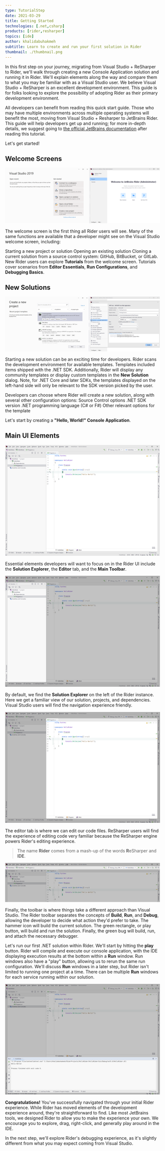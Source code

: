 ```yaml
---
type: TutorialStep
date: 2021-03-29
title: Getting Started
technologies: [.net,csharp]
products: [rider,resharper]
topics: [ide]
author: khalidabuhakmeh
subtitle: Learn to create and run your first solution in Rider
thumbnail: ./thumbnail.png
---
```


In this first step on your journey, migrating from Visual Studio + ReSharper to Rider, we'll walk through creating a new Console Application solution and running it in Rider. We'll explain elements along the way and compare them to what you may be familiar with as a Visual Studio user. We believe Visual Studio + ReSharper is an excellent development environment. This guide is for folks looking to explore the possibility of adopting Rider as their primary development environment.

All developers can benefit from reading this quick start guide. Those who may have multiple environments across multiple operating systems will benefit the most, moving from Visual Studio + Resharper to JetBrains Rider. This guide will help developers get up and running; for more in-depth details, we suggest going to [the official JetBrains documentation](https://www.jetbrains.com/help/rider/Introduction.html) after reading this tutorial.

Let's get started!

## Welcome Screens

![Visual Studio and JetBrains Rider welcome screens](./1-welcome-screens.png)

The welcome screen is the first thing all Rider users will see. Many of the same functions are available that a developer might see on the Visual Studio welcome screen, including:

Starting a new project or solution
Opening an existing solution
Cloning a current solution from a source control system: GitHub, BitBucket, or GitLab.
New Rider users can explore **Tutorials** from the welcome screen. Tutorials cover scenarios from **Editor Essentials**, **Run Configurations**, and **Debugging Basics**.

## New Solutions

![Visual Studio and JetBrains Rider new solution screens](./2-new-solutions.png)

Starting a new solution can be an exciting time for developers. Rider scans the development environment for available templates. Templates included items shipped with the .NET SDK. Additionally, Rider will display any community templates or display custom templates in the **New Solution** dialog. Note, for .NET Core and later SDKs, the templates displayed on the left-hand side will only be relevant to the SDK version picked by the user.

Developers can choose where Rider will create a new solution, along with several other configuration options:
Source Control options
.NET SDK version
.NET programming language (C# or F#)
Other relevant options for the template

Let's start by creating a **"Hello, World!" Console Application**.

## Main UI Elements

![The Rider IDE UI](./3-hello-rider.png)

Essential elements developers will want to focus on in the Rider UI include the **Solution Explorer**, the **Editor** tab, and the **Main Toolbar**.

![solution explorer on the left of Rider IDE UI](./3a-hello-rider-solution-explorer.png)

By default, we find the **Solution Explorer** on the left of the Rider instance. Here we get a familiar view of our solution, projects, and dependencies. Visual Studio users will find the navigation experience friendly.

![code editor of Rider IDE UI](./3b-hello-rider-editor.png)

The editor tab is where we can edit our code files. ReSharper users will find the experience of editing code very familiar because the ReSharper engine powers Rider's editing experience.

> The name **Rider** comes from a mash-up of the words **R**eSharper and **IDE**.

![main toolbar of Rider IDE UI](./3c-hello-rider-main-toolbar.png)

Finally, the toolbar is where things take a different approach than Visual Studio. The Rider toolbar separates the concepts of **Build**, **Run**, and **Debug**, allowing the developer to decide what action they'd prefer to take. The hammer icon will build the current solution. The green rectangle, or play button, will build and run the solution. Finally, the green bug will build, run, and attach the necessary debugger.

Let's run our first .NET solution within Rider. We'll start by hitting the **play** button. Rider will compile and execute our console application, with the IDE displaying execution results at the bottom within a **Run** window. Run windows also have a "play" button, allowing us to rerun the same run configuration. We'll discuss **Run** windows in a later step, but Rider isn't limited to running one project at a time. There can be multiple **Run** windows for each service running within our solution.

![running a solution within JetBrains Rider using play button](./4-hit-play.png)

**Congratulations!** You've successfully navigated through your initial Rider experience. While Rider has moved elements of the development experience around, they're straightforward to find. Like most JetBrains tools, we designed Rider to allow you to make the experience your own. We encourage you to explore, drag, right-click, and generally play around in the IDE.

In the next step, we'll explore Rider's debugging experience, as it's slightly different from what you may expect coming from Visual Studio.

